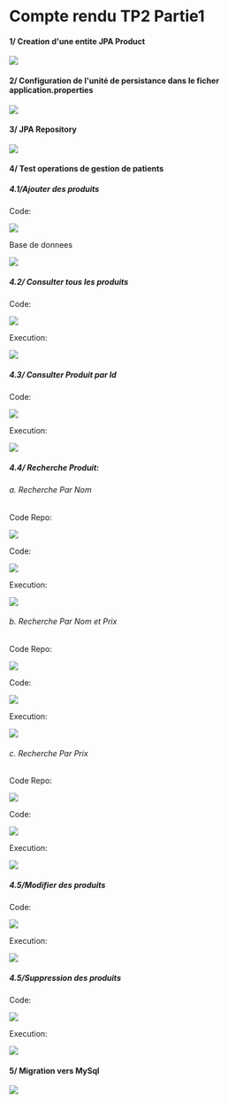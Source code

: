 <h1>Compte rendu TP2 Partie1</h1>
<h4>1/ Creation d'une entite JPA Product</h4>
<img src="Captures/EntiteJPAProduct.png">
<h4>2/ Configuration de l'unité de persistance dans le ficher application.properties </h4>
<img src="Captures/ApplicationProperty.png">
<h4>3/ JPA Repository</h4>
<img src="Captures/InterfaceRepo.png">
<h4>4/ Test operations de gestion de patients</h4>
<h5>4.1/Ajouter des produits</h5>
<p>Code:</p>
<img src="Captures/AjoutProdCode.png">
<p>Base de donnees</p>
<img src="Captures/AjoutProd.png">
<h5>4.2/ Consulter tous les produits</h5>
<p>Code:</p>
<img src="Captures/ConsulterAllProdCode.png">
<p>Execution:</p>
<img src="Captures/ConsulterAllProdConsole.png">
<h5>4.3/ Consulter Produit par Id</h5>
<p>Code:</p>
<img src="Captures/ConsulterProdId.png">
<p>Execution:</p>
<img src="Captures/ConsulterProdIdConsole.png">
<h5>4.4/ Recherche Produit: </h5>
<h6>a. Recherche Par Nom</h6>
<p>Code Repo:</p>
<img src="Captures/RechercheProdParNomRepoCode.png">
<p>Code:</p>
<img src="Captures/RechercheProdParNomCode.png">
<p>Execution:</p>
<img src="Captures/RechercheProdParNomConsole.png">
<h6>b. Recherche Par Nom et Prix</h6>
<p>Code Repo:</p>
<img src="Captures/RechercheProdParNometPrixRepoCode.png">
<p>Code:</p>
<img src="Captures/RechercheProdParNometPrixCode.png">
<p>Execution:</p>
<img src="Captures/RechercheProdParNometPrixConsole.png">
<h6>c. Recherche Par Prix</h6>
<p>Code Repo:</p>
<img src="Captures/RechercheProdParPrixRepo.png">
<p>Code:</p>
<img src="Captures/RechercheProdParPrixCode.png">
<p>Execution:</p>
<img src="Captures/RechercheProdParPrixConsole.png">
<h5>4.5/Modifier des produits</h5>
<p>Code:</p>
<img src="Captures/ModifProd.png">
<p>Execution:</p>
<img src="Captures/ModifProdConsole.png">
<h5>4.5/Suppression des produits</h5>
<p>Code:</p>
<img src="Captures/SuppressionProduitCode.png">
<p>Execution:</p>
<img src="Captures/SuppressionProduitConsole.png">
<h4>5/ Migration vers MySql</h4>
<img src="Captures/MigrationVersMySql.png">






